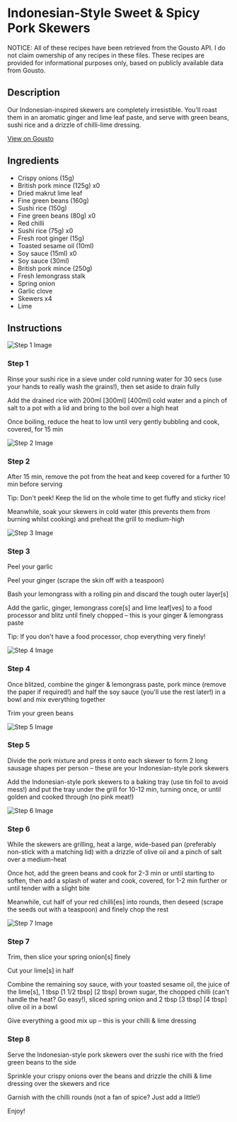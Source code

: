 # Indonesian-Style Sweet & Spicy Pork Skewers

NOTICE: All of these recipes have been retrieved from the Gousto API. I do not claim ownership of any recipes in these files. These recipes are provided for informational purposes only, based on publicly available data from Gousto.

## Description

Our Indonesian-inspired skewers are completely irresistible. You'll roast them in an aromatic ginger and lime leaf paste, and serve with green beans, sushi rice and a drizzle of chilli-lime dressing. 

[View on Gousto](https://www.gousto.co.uk/recipes/cookbook/sweet-spicy-indonesian-pork-skewers)

## Ingredients

- Crispy onions (15g)
- British pork mince (125g) x0
- Dried makrut lime leaf
- Fine green beans (160g)
- Sushi rice (150g)
- Fine green beans (80g) x0
- Red chilli
- Sushi rice (75g) x0
- Fresh root ginger (15g)
- Toasted sesame oil (10ml)
- Soy sauce (15ml) x0
- Soy sauce (30ml)
- British pork mince (250g)
- Fresh lemongrass stalk
- Spring onion
- Garlic clove
- Skewers x4
- Lime

## Instructions

![Step 1 Image](https://production-media.gousto.co.uk/cms/recipe-step-image/Step-1-1601290241180-x200.jpg)

### Step 1

Rinse your sushi rice in a sieve under cold running water for 30 secs (use your hands to really wash the grains!), then set aside to drain fully

Add the drained rice with 200ml <span class="text-purple">[300ml]</span> <span class="text-danger">[400ml]</span> cold water and a pinch of salt to a pot with a lid and bring to the boil over a high heat

Once boiling, reduce the heat to low until very gently bubbling and cook, covered, for 15 min

![Step 2 Image](https://production-media.gousto.co.uk/cms/recipe-step-image/Step-2-1601290269919-x200.jpg)

### Step 2

After 15 min, remove the pot from the heat and keep covered for a further 10 min before serving

Tip: Don't peek! Keep the lid on the whole time to get fluffy and sticky rice!

Meanwhile, soak your skewers in cold water (this prevents them from burning whilst cooking) and preheat the grill to medium-high

![Step 3 Image](https://production-media.gousto.co.uk/cms/recipe-step-image/Step-3-1601290272857-x200.jpg)

### Step 3

Peel your garlic

Peel your ginger (scrape the skin off with a teaspoon)

Bash your lemongrass with a rolling pin and discard the tough outer layer[s]

Add the garlic, ginger, lemongrass core[s] and lime leaf[ves]<span class="text-danger"> </span>to a food processor and blitz until finely chopped – this is your ginger & lemongrass paste

Tip: If you don't have a food processor, chop everything very finely!

![Step 4 Image](https://production-media.gousto.co.uk/cms/recipe-step-image/Step-4-1601290277764-x200.jpg)

### Step 4

Once blitzed, combine the ginger & lemongrass paste, pork mince (remove the paper if required!) and half the soy sauce (you'll use the rest later!) in a bowl and mix everything together

Trim your green beans

![Step 5 Image](https://production-media.gousto.co.uk/cms/recipe-step-image/Step-5-1601290281100-x200.jpg)

### Step 5

Divide the pork mixture and press it onto each skewer to form 2 long sausage shapes per person – these are your Indonesian-style pork skewers

Add the Indonesian-style pork skewers to a baking tray (use tin foil to avoid mess!) and put the tray under the grill for 10-12 min, turning once, or until golden and cooked through (no pink meat!)

![Step 6 Image](https://production-media.gousto.co.uk/cms/recipe-step-image/Step-6-1620749416774-x200.jpg)

### Step 6

While the skewers are grilling, heat a large, wide-based pan (preferably non-stick with a matching lid) with a drizzle of olive oil and a pinch of salt over a medium-heat

Once hot, add the green beans and cook for 2-3 min or until starting to soften, then add a splash of water and cook, covered, for 1-2 min further or until tender with a slight bite

Meanwhile, cut half of your red chilli[es] into rounds, then deseed (scrape the seeds out with a teaspoon) and finely chop the rest

![Step 7 Image](https://production-media.gousto.co.uk/cms/recipe-step-image/Step-7-1601290288765-x200.jpg)

### Step 7

Trim, then slice your spring onion[s] finely

Cut your lime[s]<span class="text-danger"> </span>in half

Combine the remaining soy sauce, with your toasted sesame oil, the juice of the lime[s], 1 tbsp <span class="text-purple">[1 1/2 tbsp]</span> <span class="text-danger">[2 tbsp]</span> brown sugar, the chopped chilli (can't handle the heat? Go easy!), sliced spring onion and 2 tbsp <span class="text-purple">[3 tbsp]</span> <span class="text-danger">[4 tbsp]</span> olive oil in a bowl

Give everything a good mix up – this is your chilli & lime dressing

### Step 8

Serve the Indonesian-style pork skewers over the sushi rice with the fried green beans to the side

Sprinkle your crispy onions over the beans and drizzle the chilli & lime dressing over the skewers and rice

Garnish with the chilli rounds (not a fan of spice? Just add a little!)

Enjoy!

